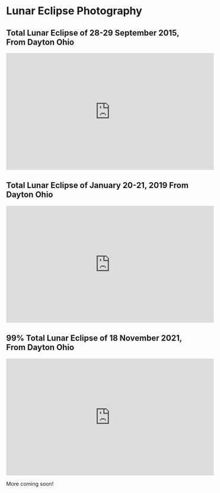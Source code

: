 # Lunar Eclipse Photography

## Total Lunar Eclipse of 28-29 September 2015, From Dayton Ohio

<iframe width="560" height="315" src="https://www.youtube.com/embed/-KbUsUyVjMA?si=nslGum0nDNVR5-TB" title="YouTube video player" frameborder="0" allow="accelerometer; autoplay; clipboard-write; encrypted-media; gyroscope; picture-in-picture; web-share" allowfullscreen></iframe>


## Total Lunar Eclipse of January 20-21, 2019 From Dayton Ohio

<iframe width="560" height="315" src="https://www.youtube.com/embed/eFkeK65E3FY?si=ddW9jbik7IVdZrYS" title="YouTube video player" frameborder="0" allow="accelerometer; autoplay; clipboard-write; encrypted-media; gyroscope; picture-in-picture; web-share" allowfullscreen></iframe>

## 99% Total Lunar Eclipse of 18 November 2021, From Dayton Ohio

<iframe width="560" height="315" src="https://www.youtube.com/embed/TXjdJpeyab8?si=a3XD8SmaoO1a0P8d" title="YouTube video player" frameborder="0" allow="accelerometer; autoplay; clipboard-write; encrypted-media; gyroscope; picture-in-picture; web-share" allowfullscreen></iframe>


More coming soon!
